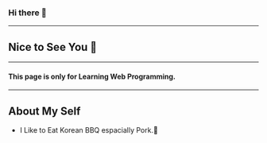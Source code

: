 ### Hi there 👋
---
## Nice to See You 👀	
---
#### This page is only for Learning Web Programming.
---
## About My Self
- I Like to Eat Korean BBQ espacially Pork.🐷
<!-- 
**Jin-moon-Kim/Jin-moon-Kim** is a ✨ _special_ ✨ repository because its `README.md` (this file) appears on your GitHub profile.

Here are some ideas to get you started:

- 🔭 I’m currently working on ...
- 🌱 I’m currently learning ...
- 👯 I’m looking to collaborate on ...
- 🤔 I’m looking for help with ...
- 💬 Ask me about ...
- 📫 How to reach me: ...
- 😄 Pronouns: ...
- ⚡ Fun fact: ...
 -->
